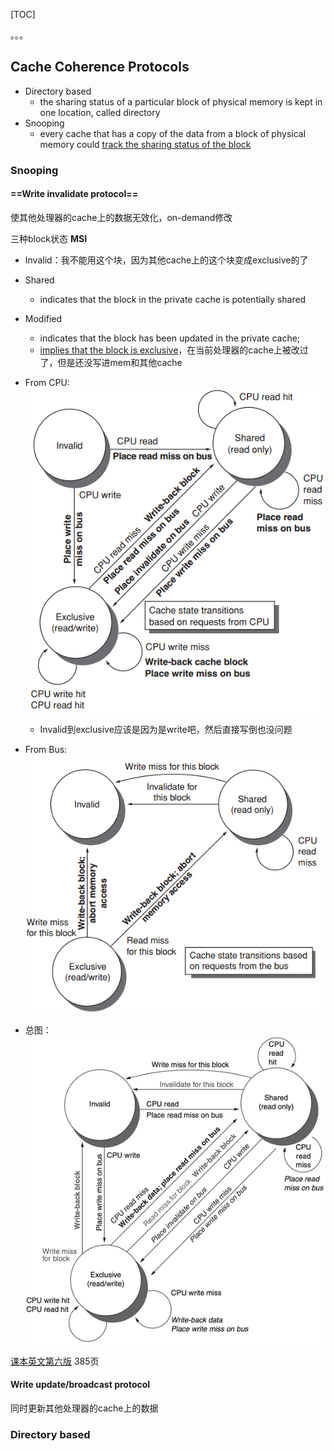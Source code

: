[TOC]

。。。

## Cache Coherence Protocols

* Directory based
    * the sharing status of a particular block of physical memory is kept in one location, called directory
* Snooping
    * every cache that has a copy of the data from a block of physical memory could <u>track the sharing status of the block</u>

### Snooping

#### ==Write invalidate protocol==

使其他处理器的cache上的数据无效化，on-demand修改

三种block状态 **MSI**

* Invalid：我不能用这个块，因为其他cache上的这个块变成exclusive的了
* Shared
    * indicates that the block in the private cache is potentially shared
* Modified
    * indicates that the block has been updated in the private cache;
    * <u>implies that the block is exclusive</u>，在当前处理器的cache上被改过了，但是还没写进mem和其他cache



* From CPU: <img src="assets/image-20210104115925619.png"/>
    * Invalid到exclusive应该是因为是write吧，然后直接写倒也没问题
* From Bus: ![](assets/image-20210115213613002.png)
* 总图：![](assets/image-20210115213845558.png)

[课本英文第六版](file:///C:/Users/Ulysses/OneDrive/Jun_A/CA/%E8%B5%84%E6%96%99/%E8%AE%A1%E7%AE%97%E6%9C%BA%E4%BD%93%E7%B3%BB%E7%BB%93%E6%9E%84%E9%87%8F%E5%8C%96%E6%96%B9%E6%B3%95%E7%AC%AC%E5%85%AD%E7%89%88%E8%8B%B1%E6%96%87%E7%89%88.pdf) 385页

#### Write update/broadcast protocol

同时更新其他处理器的cache上的数据

### Directory based